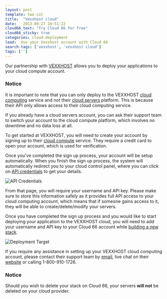 ```yaml
---
layout: post
template: two-col
title:  "Vexxhost cloud"
date:   2013-09-27 10:51:22
cloud66_text: "Try Cloud 66 for free"
cloud66_sticky: true
categories: cloud-deployment
lead:  Use your Vexxhost account with Cloud 66
search-tags: ['vexxhost', 'vexxhost cloud']
tags: ['']
---
```


Our partnership with [VEXXHOST](http://www.vexxhost.com) allows you to deploy your applications to your cloud compute account.

<div class="notice notice">
  <h3>Notice</h3>
  <p>It is important to note that you can only deploy to the VEXXHOST <a href="http://vexxhost.com/cloud-computing">cloud computing</a> service and not their <a href="http://vexxhost.com/cloud_servers">cloud servers</a> platform. This is because their API only allows access to their cloud computing service.</p>
</div>

If you already have a cloud servers account, you can ask their support team to switch your account to the cloud compute platform, which involves no downtime and no data loss at all.

To get started at VEXXHOST, you will need to create your account by signing up to their [cloud compute](http://vexxhost.com/cloud-computing) service. They require a credit card to open your account, which is used for verification.

Once you've completed the sign up process, your account will be setup automatically.  When you finish the sign up process, the system will automatically redirect you to your cloud control panel, where you can click on [API credentials](https://secure.vexxhost.com/billing/cloud.php?__cloud_path=credentials/) to get your details.

![API Credentials](http://cdn.cloud66.com/images/help/vexxhost_creds.png "API Credentials")

From that page, you will require your username and API key.   Please make sure to store this information safely as it provides full API access to your cloud computing account, which means that if someone gains access to it, they will be able to create/delete/modify your servers.

Once you have completed the sign up process and you would like to start deploying your application to the VEXXHOST cloud, you will need to add your username and API key to your Cloud 66 account while [building a new stack](http://help.cloud66.com/getting-started/your-first-stack.html).

![Deployment Target](http://cdn.cloud66.com/images/help/cloud_connect.png "Deployment Target")

If you require any assistance in setting up your VEXXHOST cloud computing account, please contact their support team by [email](mailto:support@vexxhost.com), live chat on their [website](http://vexxhost.com/cloud-computing) or calling 1-800-910-1726.

<div class="notice notice-warning">
    <h3>Notice</h3>
    <p>Should you wish to delete your stack on Cloud 66, your servers <b>will not</b> be deleted on your cloud provider.</p>
</div>
